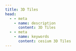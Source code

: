 ```yaml
---
title: 3D Tiles
head:
  - - meta
    - name: description
      content: 3D Tiles
  - - meta
    - name: keywords
      content: cesium 3D Tiles
---
```




